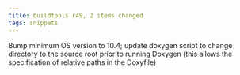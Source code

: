 ```yaml
---
title: buildtools r49, 2 items changed
tags: snippets
---
```


Bump minimum OS version to 10.4; update doxygen script to change directory to the source root prior to running Doxygen (this allows the specification of relative paths in the Doxyfile)
